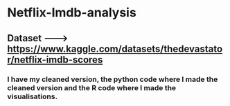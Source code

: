 # Netflix-Imdb-analysis
## Dataset ---> https://www.kaggle.com/datasets/thedevastator/netflix-imdb-scores
### I have my cleaned version, the python code where I made the cleaned version and the R code where I made the visualisations.
